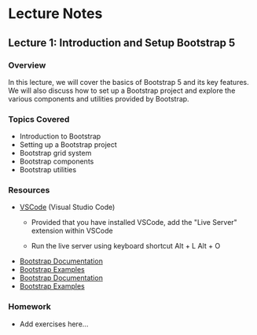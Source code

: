 # Lecture Notes

## Lecture 1: Introduction and Setup Bootstrap 5

### Overview
In this lecture, we will cover the basics of Bootstrap 5 and its key features. We will also discuss how to set up a Bootstrap project and explore the various components and utilities provided by Bootstrap.

### Topics Covered
- Introduction to Bootstrap
- Setting up a Bootstrap project
- Bootstrap grid system
- Bootstrap components
- Bootstrap utilities

### Resources
- [VSCode](https://code.visualstudio.com/) (Visual Studio Code)
  - Provided that you have installed VSCode, add the "Live Server" extension within VSCode
  
  - Run the live server using keyboard shortcut Alt + L Alt + O
- [Bootstrap Documentation](https://getbootstrap.com/docs/5.0/getting-started/introduction/)
- [Bootstrap Examples](https://getbootstrap.com/docs/5.0/examples/)
- [Bootstrap Documentation](https://getbootstrap.com/docs/5.0/getting-started/introduction/)
- [Bootstrap Examples](https://getbootstrap.com/docs/5.0/examples/)

### Homework
- Add exercises here...
